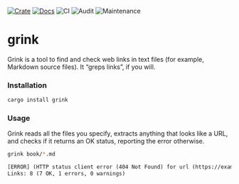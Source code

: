 [![Crate](https://img.shields.io/crates/v/grink.svg)](https://crates.io/crates/grink)
[![Docs](https://docs.rs/grink/badge.svg)](https://docs.rs/grink)
![CI](https://github.com/bitfield/grink/actions/workflows/ci.yml/badge.svg)
![Audit](https://github.com/bitfield/grink/actions/workflows/audit.yml/badge.svg)
![Maintenance](https://img.shields.io/badge/maintenance-actively--developed-brightgreen.svg)

# grink

Grink is a tool to find and check web links in text files (for example, Markdown source files). It “greps links”, if you will.

### Installation

```sh
cargo install grink
```

### Usage

Grink reads all the files you specify, extracts anything that looks like a URL, and checks if it returns an OK status, reporting the error otherwise.

```sh
grink book/*.md
```

```txt
[ERROR] (HTTP status client error (404 Not Found) for url (https://example.com/bogus)) https://example.com/bogus - referrer: book/chapter1.md
Links: 8 (7 OK, 1 errors, 0 warnings)
```
